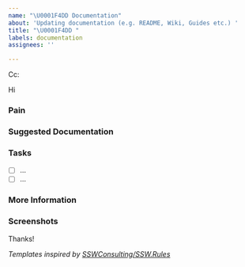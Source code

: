 ```yaml
---
name: "\U0001F4DD Documentation"
about: 'Updating documentation (e.g. README, Wiki, Guides etc.) '
title: "\U0001F4DD "
labels: documentation
assignees: ''

---
```


<!-- These comments automatically delete -->
<!-- **Tip:** Delete parts that are not relevant -->
<!-- Next to Cc:, @ mention users who should be in the loop -->
Cc:
<!-- add intended user next to **Hi** -->
Hi 

### Pain
<!-- Explain the pain you are experiencing -->

### Suggested Documentation
<!-- Short summary of the documentation that should be added -->

### Tasks
<!--Add GitHub tasks-->
- [ ] ...
- [ ] ...

### More Information
<!-- Add any other context here -->

### Screenshots
<!-- If applicable, add screenshots to help explain your problem. -->

Thanks!


*Templates inspired by [SSWConsulting/SSW.Rules](https://github.com/SSWConsulting/SSW.Rules/blob/main/.github/ISSUE_TEMPLATE)*
